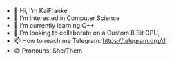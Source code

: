 - 👋 Hi, I’m KaiFranke
- 👀 I’m interested in Computer Science
- 🌱 I’m currently learning C++
- 💞️ I’m looking to collaborate on a Custom 8 Bit CPU, 
- 📫 How to reach me Telegram: https://telegram.org/dl
- 😄 Pronouns: She/Them

<!---
KaiFranke1206/KaiFranke1206 is a ✨ special ✨ repository because its `README.md` (this file) appears on your GitHub profile.
You can click the Preview link to take a look at your changes.
--->
